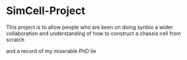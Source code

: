 # SimCell-Project

This project is to allow people who are keen on doing synbio a wider collaboration and understanding of how to construct a chassis cell from scratch

and a record of my miserable PhD lie
